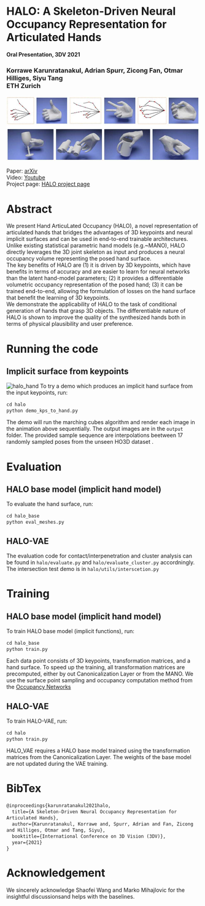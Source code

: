# HALO: A Skeleton-Driven Neural Occupancy Representation for Articulated Hands
**Oral Presentation, 3DV 2021**

### Korrawe Karunratanakul, Adrian Spurr, Zicong Fan, Otmar Hilliges, Siyu Tang  <br/>  ETH Zurich

![halo_teaser](/assets/teaser.jpg "HALO teaser")

Paper: [arXiv](https://arxiv.org/abs/2109.11399) <br/>
Video: [Youtube](http://www.youtube.com/watch?feature=player_embedded&v=QBiAN8Bobuc) <br/>
Project page: [HALO project page](https://korrawe.github.io/HALO/HALO.html) <br/>



# Abstract
We present Hand ArticuLated Occupancy (HALO), a novel representation of articulated hands that bridges the advantages of 3D keypoints and neural implicit surfaces and can be used in end-to-end trainable architectures. Unlike existing statistical parametric hand models (e.g.~MANO), HALO directly leverages the 3D joint skeleton as input and produces a neural occupancy volume representing the posed hand surface.  
The key benefits of HALO are
(1) it is driven by 3D keypoints, which have benefits in terms of accuracy and are easier to learn for neural networks than the latent hand-model parameters;
(2) it provides a differentiable volumetric occupancy representation of the posed hand;
(3) it can be trained end-to-end, allowing the formulation of losses on the hand surface that benefit the learning of 3D keypoints.  
We demonstrate the applicability of HALO to the task of conditional generation of hands that grasp 3D objects. The differentiable nature of HALO is shown to improve the quality of the synthesized hands both in terms of physical plausibility and user preference. 

# Running the code

## Implicit surface from keypoints
![halo_hand](/assets/halo_hand.gif "HALO teaser")
To try a demo which produces an implicit hand surface from the input keypoints, run:
```
cd halo
python demo_kps_to_hand.py
```
The demo will run the marching cubes algorithm and render each image in the animation above sequentially. The output images are in the ```output``` folder. The provided sample sequence are interpolations beetween 17 randomly sampled poses from the unseen HO3D dataset  .


# Evaluation
## HALO base model (implicit hand model)
To evaluate the hand surface, run:
```
cd halo_base
python eval_meshes.py
```


## HALO-VAE
The evaluation code for contact/interpenetration and cluster analysis can be found in ```halo/evaluate.py``` and ```halo/evaluate_cluster.py``` accordningly. The intersection test demo is in ```halo/utils/interscetion.py```

# Training
## HALO base model (implicit hand model)
To train HALO base model (implicit functions), run:
```
cd halo_base
python train.py
```
Each data point consists of 3D keypoints, transformation matrices, and a hand surface. To speed up the training, all transformation matrices are precomputed, either by out Canonicalization Layer or from the MANO.
We use the surface point sampling and occupancy computation method from the [Occupancy Networks](https://github.com/autonomousvision/occupancy_networks)


## HALO-VAE
To train HALO-VAE, run:
```
cd halo
python train.py
```
HALO_VAE requires a HALO base model trained using the transformation matrices from the Canonicalization Layer. The weights of the base model are not updated during the VAE training.

# BibTex
```
@inproceedings{karunratanakul2021halo,
  title={A Skeleton-Driven Neural Occupancy Representation for Articulated Hands},
  author={Karunratanakul, Korrawe and, Spurr, Adrian and Fan, Zicong and Hilliges, Otmar and Tang, Siyu},
  booktitle={International Conference on 3D Vision (3DV)},
  year={2021}
}
```

# Acknowledgement
We  sincerely  acknowledge  Shaofei Wang and Marko Mihajlovic for the insightful discussionsand helps with the baselines.
